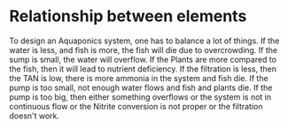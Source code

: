 # Relationship between elements

To design an Aquaponics system, one has to balance a lot of things. If the water is less, and fish is more, the fish will die due to overcrowding. If the sump is small, the water will overflow. If the Plants are more compared to the fish, then it will lead to nutrient deficiency. If the filtration is less, then the TAN is low, there is more ammonia in the system and fish die. If the pump is too small, not enough water flows and fish and plants die. If the pump is too big, then either something overflows or the system is not in continuous flow or the Nitrite conversion is not proper or the filtration doesn't work. 